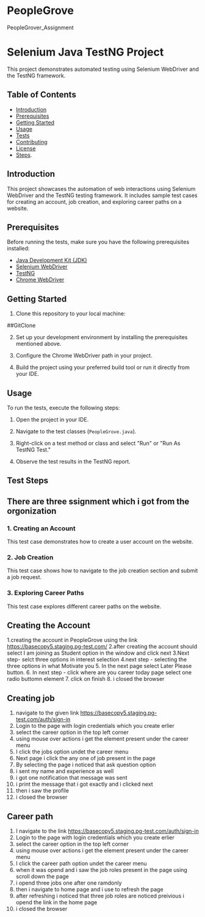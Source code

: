 # PeopleGrove
PeopleGrover_Assignment
# Selenium Java TestNG Project

This project demonstrates automated testing using Selenium WebDriver and the TestNG framework.

## Table of Contents
- [Introduction](#introduction)
- [Prerequisites](#prerequisites)
- [Getting Started](#getting-started)
- [Usage](#usage)
- [Tests](#tests)
- [Contributing](#contributing)
- [License](#license)
- [Steps](#license).

## Introduction

This project showcases the automation of web interactions using Selenium WebDriver and the TestNG testing framework. It includes sample test cases for creating an account, job creation, and exploring career paths on a website.

## Prerequisites

Before running the tests, make sure you have the following prerequisites installed:

- [Java Development Kit (JDK)](https://www.oracle.com/java/technologies/javase-downloads.html)
- [Selenium WebDriver](https://www.selenium.dev/downloads/)
- [TestNG](https://testng.org/doc/download.html)
- [Chrome WebDriver](https://sites.google.com/chromium.org/driver/)

## Getting Started

1. Clone this repository to your local machine:

##GitClone

2. Set up your development environment by installing the prerequisites mentioned above.

3. Configure the Chrome WebDriver path in your project.

4. Build the project using your preferred build tool or run it directly from your IDE.

## Usage

To run the tests, execute the following steps:

1. Open the project in your IDE.

2. Navigate to the test classes (`PeopleGrove.java`).

3. Right-click on a test method or class and select "Run" or "Run As TestNG Test."

4. Observe the test results in the TestNG report.

## Test Steps
## There are three ssignment which i got from the orgonization
### 1. Creating an Account

This test case demonstrates how to create a user account on the website.

### 2. Job Creation

This test case shows how to navigate to the job creation section and submit a job request.

### 3. Exploring Career Paths

This test case explores different career paths on the website.

 ## Creating  the Account 
  1.creating the account in PeopleGrove using the link https://basecopy5.staging.pg-test.com/
  2.after creating the account should select I am joining as Student option in the window and click next
  3.Next step- selct three options in interest selection
  4.next step - selecting the three options in what Motivate you 
  5. In the next page select Later Please button.
  6. In next step - click where are you career today page select one radio buttomn element 
  7. click on finish
  8. i closed the browser
  
 ## Creating job
  1. navigate to the given link https://basecopy5.staging.pg-test.com/auth/sign-in
  2. Login to the page with login credentials which you create erlier
  3. select the career option in the top left corner
  4. using mouse over actions i get the element present under the career menu
  5. I click the jobs option undet the career menu
  6. Next page i click the any one of job present in the page
  7. By selecting the page i noticed that ask question option
  8. i sent my name and experience as well
  9. i got one notification that message was sent
  10. i print the message that i got exactly and i clicked next
  11. then i saw the profile
  12. i closed the browser

## Career path
1. I navigate to the link https://basecopy5.staging.pg-test.com/auth/sign-in
2. Login to the page with login credentials which you create erlier
3. select the career option in the top left corner
4. using mouse over actions i get the element present under the career menu
5. I click the career path option undet the career menu
6. when it was opend and i saw the job roles present in the page using scroll down the page
7. i opend three jobs one after one ramdonly 
8. then i navigate to home page and i use to refresh the page
9. after refreshing i noticed that three job roles are noticed preivious i opend the link in the home page
10. i closed the browser
      

  




